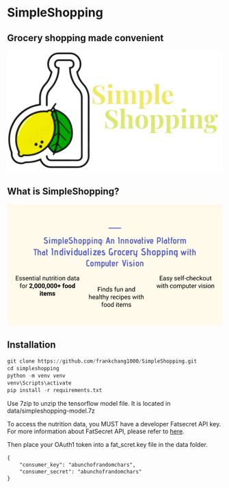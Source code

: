 # SimpleShopping

## Grocery shopping made convenient

<p align="center">
  <img src="https://github.com/frankchang1000/SimpleShopping/blob/main/data/logo.png">
</p>

## What is SimpleShopping?

<p align="center">
  <img src="https://github.com/frankchang1000/SimpleShopping/blob/main/data/SimpleShopping-functions.png">
</p>

## Installation

```python
git clone https://github.com/frankchang1000/SimpleShopping.git
cd simpleshopping
python -m venv venv
venv\Scripts\activate
pip install -r requirements.txt
```

Use 7zip to unzip the tensorflow model file. It is located in data/simpleshopping-model.7z

To access the nutrition data, you MUST have a developer Fatsecret API key. For more information about FatSecret API, please refer to [here](https://platform.fatsecret.com/api/Default.aspx).

Then place your OAuth1 token into a fat_scret.key file in the data folder.

```
{
    "consumer_key": "abunchofrandomchars",
    "consumer_secret": "abunchofrandomchars"
}
```